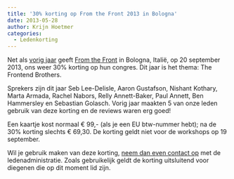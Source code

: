 ```yaml
---
title: '30% korting op From the Front 2013 in Bologna'
date: 2013-05-28
author: Krijn Hoetmer
categories:
  - Ledenkorting
---
```


Net als [vorig jaar](/blog/2012/05/korting-treasure-of-frontend-island-bologna) geeft [From the Front](http://2013.fromthefront.it/) in Bologna, Italië, op 20 september 2013, ons weer 30% korting op hun congres. Dit jaar is het thema: The Frontend Brothers.

Sprekers zijn dit jaar Seb Lee-Delisle, Aaron Gustafson, Nishant Kothary, Marta Armada, Rachel Nabors, Relly Annett-Baker, Paul Annett, Ben Hammersley en Sebastian Golasch. Vorig jaar maakten 5 van onze leden gebruik van deze korting en de reviews waren erg goed!

Een kaartje kost normaal € 99,- (als je een EU btw-nummer hebt); na de 30% korting slechts € 69,30. De korting geldt niet voor de workshops op 19 september.

Wil je gebruik maken van deze korting, [neem dan even contact op](/contact) met de ledenadministratie. Zoals gebruikelijk geldt de korting uitsluitend voor diegenen die op dit moment lid zijn.
